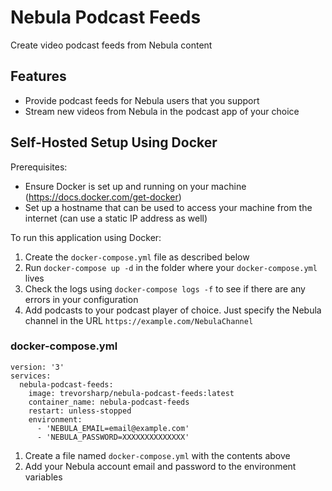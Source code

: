 # Nebula Podcast Feeds

Create video podcast feeds from Nebula content

## Features

- Provide podcast feeds for Nebula users that you support
- Stream new videos from Nebula in the podcast app of your choice

## Self-Hosted Setup Using Docker

Prerequisites:

- Ensure Docker is set up and running on your machine (https://docs.docker.com/get-docker)
- Set up a hostname that can be used to access your machine from the internet (can use a static IP address as well)

To run this application using Docker:

1. Create the `docker-compose.yml` file as described below
2. Run `docker-compose up -d` in the folder where your `docker-compose.yml` lives
3. Check the logs using `docker-compose logs -f` to see if there are any errors in your configuration
4. Add podcasts to your podcast player of choice. Just specify the Nebula channel in the URL `https://example.com/NebulaChannel`

### docker-compose.yml

```
version: '3'
services:
  nebula-podcast-feeds:
    image: trevorsharp/nebula-podcast-feeds:latest
    container_name: nebula-podcast-feeds
    restart: unless-stopped
    environment:
      - 'NEBULA_EMAIL=email@example.com'
      - 'NEBULA_PASSWORD=XXXXXXXXXXXXXX'
```

1. Create a file named `docker-compose.yml` with the contents above
2. Add your Nebula account email and password to the environment variables

